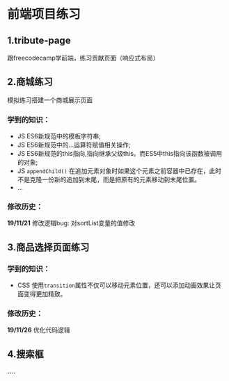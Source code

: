 # 前端项目练习

## 1.tribute-page
跟freecodecamp学前端，练习贡献页面（响应式布局）

## 2.商城练习

模拟练习搭建一个商城展示页面

### 学到的知识：

- JS ES6新规范中的模板字符串;
- JS ES6新规范中的…运算符赋值相关操作;
- JS ES6新规范的this指向,指向继承父级this。而ES5中this指向该函数被调用的对象;
- JS ``appendChild()``  在追加元素对象时如果这个元素之前容器中已存在，此时不是克隆一份新的追加到末尾，而是把原有的元素移动到末尾位置。
- …

### 修改历史：

**19/11/21** 
修改逻辑bug: 对sortList变量的值修改



## 3.商品选择页面练习

### 学到的知识：

- CSS 使用`transition`属性不仅可以移动元素位置，还可以添加动画效果让页面变得更加精致。

### 修改历史：

**19/11/26**
优化代码逻辑

## 4.搜索框

**....**

